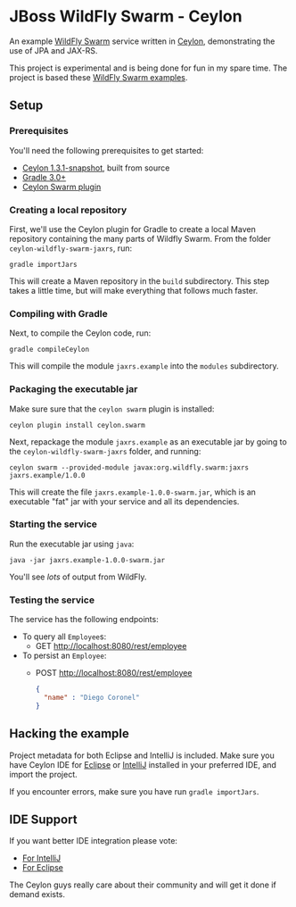 # JBoss WildFly Swarm - Ceylon

An example [WildFly Swarm] service written in [Ceylon], demonstrating the
use of JPA and JAX-RS.

This project is experimental and is being done for fun in my spare time.
The project is based these [WildFly Swarm examples][].

[Ceylon]: https://ceylon-lang.org
[WildFly Swarm]: http://wildfly-swarm.io/
[WildFly Swarm examples]: https://github.com/wildfly-swarm/wildfly-swarm-examples/tree/master/jpa-jaxrs-cdi

## Setup

### Prerequisites

You'll need the following prerequisites to get started:

- [Ceylon 1.3.1-snapshot](https://github.com/ceylon/ceylon/), built from source
- [Gradle 3.0+](https://gradle.org/gradle-download/)
- [Ceylon Swarm plugin](https://github.com/ceylon/ceylon.swarm)

### Creating a local repository

First, we'll use the Ceylon plugin for Gradle to create a local Maven
repository containing the many parts of Wildfly Swarm. From the folder
`ceylon-wildfly-swarm-jaxrs`, run:

    gradle importJars

This will create a Maven repository in the `build` subdirectory. This
step takes a little time, but will make everything that follows much 
faster.

### Compiling with Gradle

Next, to compile the Ceylon code, run:

    gradle compileCeylon

This will compile the module `jaxrs.example` into the `modules` 
subdirectory.

### Packaging the executable jar

Make sure sure that the `ceylon swarm` plugin is installed: 
   
    ceylon plugin install ceylon.swarm
   
Next, repackage the module `jaxrs.example` as an executable jar 
by going to the `ceylon-wildfly-swarm-jaxrs` folder, and running:
   
    ceylon swarm --provided-module javax:org.wildfly.swarm:jaxrs jaxrs.example/1.0.0

This will create the file `jaxrs.example-1.0.0-swarm.jar`, which 
is an executable "fat" jar with your service and all its 
dependencies.

### Starting the service

Run the executable jar using `java`:
   
    java -jar jaxrs.example-1.0.0-swarm.jar

You'll see *lots* of output from WildFly.

### Testing the service

The service has the following endpoints:

- To query all `Employee`s:
  - GET <http://localhost:8080/rest/employee>
- To persist an `Employee`:
  - POST <http://localhost:8080/rest/employee>
  
    ```json
    {
      "name" : "Diego Coronel"
    }
    ```

## Hacking the example

Project metadata for both Eclipse and IntelliJ is included. Make 
sure you have Ceylon IDE for [Eclipse][] or [IntelliJ][] installed 
in your preferred IDE, and import the project.

If you encounter errors, make sure you have run `gradle importJars`.

[Eclipse]: https://ceylon-lang.org/documentation/1.3/ide/eclipse/
[IntelliJ]: https://ceylon-lang.org/documentation/1.3/ide/intellij/

## IDE Support

If you want better IDE integration please vote:

- [For IntelliJ](https://github.com/ceylon/ceylon-ide-intellij/issues/513)
- [For Eclipse](https://github.com/ceylon/ceylon-ide-eclipse/issues/1835)

The Ceylon guys really care about their community and will get it done 
if demand exists.

